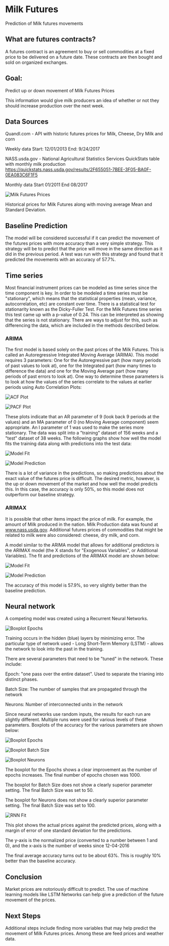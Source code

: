 # Milk Futures
Prediction of Milk futures movements

## What are futures contracts?

A futures contract is an agreement to buy or sell commodities at a fixed price to be delivered on a future date.  These contracts are then bought and sold on organized exchanges.

## Goal:  
Predict up or down movement of Milk Futures Prices

This information would give milk producers an idea of whether or not they should increase production over the next week.  

## Data Sources

Quandl.com - API with historic futures prices for Milk, Cheese, Dry Milk and corn

Weekly data  Start: 12/01/2013  End: 9/24/2017

NASS.usda.gov - National Agricultural Statistics Services QuickStats table with monthly milk production https://quickstats.nass.usda.gov/results/2F655051-7BEE-3F05-BA0F-0EA083C6F1F5

Monthly data  Start 01/2011  End 08/2017

![Milk Futures Prices](https://github.com/FawcettB98/Milk_Futures/blob/master/images/rolling_mean.png)

Historical prices for Milk Futures along with moving average Mean and Standard Deviation.

## Baseline Prediction  

The model will be considered successful if it can predict the movement of the futures prices with more accuracy than a very simple strategy. This strategy will be to  predict that the price will move in the same direction as it did in the previous period.  A test was run with this strategy and found that it predicted the movements with an accuracy of 57.7%.  

## Time series
Most financial instrument prices can be modeled as time series since the time component is key.  In order to be modeled a time series must be "stationary", which means that the statistical properties (mean, variance, autocorrelation, etc) are constant over time.   There is a statistical test for stationarity known as the Dicky-Fuller Test.  For the Milk Futures time series this test came up with a p-value of 0.24.  This can be interpreted as showing that the series is not stationary.  There are ways to adjust for this, such as differencing the data, which are included in the methods described below.

### ARIMA

The first model is based solely on the past prices of the Milk Futures.  This is called an Autoregressive Integrated Moving Average (ARIMA).  This model requires 3 parameters:  One for the Autoregressive part (how many periods of past values to look at), one for the Integrated part (how many times to difference the data) and one for the Moving Average part (how many periods of past errors to look at).  One way to determine these parameters is to look at how the values of the series correlate to the values at earlier periods using Auto Correlation Plots:

![ACF Plot](https://github.com/FawcettB98/Milk_Futures/blob/master/images/acf.png)

![PACF Plot](https://github.com/FawcettB98/Milk_Futures/blob/master/images/pacf.png)

These plots indicate that an AR parameter of 9 (look back 9 periods at the values) and an MA parameter of 0 (no Moving Average component) seem appropriate.  An I parameter of 1 was used to make the series more stationary.  The data was split into a "training" dataset of 156 weeks and a "test" dataset of 38 weeks.  The following graphs show how well the model fits the training data along with predictions into the test data:

![Model Fit](https://github.com/FawcettB98/Milk_Futures/blob/master/images/arima_fit.png)

![Model Prediction](https://github.com/FawcettB98/Milk_Futures/blob/master/images/arima_pred.png)

There is a lot of variance in the predictions, so making predictions about the exact value of the futures price is difficult.  The desired metric, however, is the up or down movement of the market and how well the model predicts this.  In this case, the accuracy is only 50%, so this model does not outperform our baseline strategy.

### ARIMAX
It is possible that other items impact the price of milk.  For example, the amount of Milk produced in the nation.  Milk Production data was found at www.nass.usda.gov.  Additional futures prices of commodities that might be related to milk were also considered:  cheese, dry milk, and corn.

A model similar to the ARIMA model that allows for additional predictors is the ARIMAX model (the X stands for "Exogenous Variables", or Additional Variables).  The fit and predictions of the ARIMAX model are shown below:

![Model Fit](https://github.com/FawcettB98/Milk_Futures/blob/master/images/arimax_fit.png)

![Model Prediction](https://github.com/FawcettB98/Milk_Futures/blob/master/images/arimax_pred.png)

The accuracy of this model is 57.9%, so very slightly better than the baseline prediction.


## Neural network
A competing model was created using a Recurrent Neural Networks.  

![Boxplot Epochs](https://github.com/FawcettB98/Milk_Futures/blob/master/images/deep_neural_network.png)

Training occurs in the hidden (blue) layers by minimizing error.  The particular type of network used - Long Short-Term Memory (LSTM) - allows the network to look into the past in the training.

There are several parameters that need to be "tuned" in the network.  These include:

Epoch:  "one pass over the entire dataset".  Used to separate the trianing into distinct phases.

Batch Size:  The number of samples that are propagated through the network

Neurons:  Number of interconnected units in the network

Since neural networks use random inputs, the results for each run are slightly different.  Multiple runs were used for various levels of these parameters.  Boxplots of the accuracy for the various parameters are shown below:

![Boxplot Epochs](https://github.com/FawcettB98/Milk_Futures/blob/master/images/boxplot_epochs.png)

![Boxplot Batch Size](https://github.com/FawcettB98/Milk_Futures/blob/master/images/boxplot_batchsize.png)

![Boxplot Neurons](https://github.com/FawcettB98/Milk_Futures/blob/master/images/boxplot_neurons.png)

The boxplot for the Epochs shows a clear improvement as the number of epochs increases.  The final number of epochs chosen was 1000.

The boxplot for Batch Size does not show a clearly superior parameter setting.  The final Batch Size was set to 50.

The boxplot for Neurons does not show a clearly superior parameter setting.  The final Batch Size was set to 100.

![RNN Fit](https://github.com/FawcettB98/Milk_Futures/blob/master/images/rnn_act_v_pred.png)

This plot shows the actual prices against the predicted prices, along with a margin of error of one standard deviation for the predictions.

The y-axis is the normalized price (converted to a number between 1 and 0), and the x-axis is the number of weeks since 12-04-2016

The final average accuracy turns out to be about 63%.  This is roughly 10% better than the baseline accuracy.

## Conclusion
Market prices are notoriously difficult to predict.  The use of machine learning models like LSTM Networks can help give a prediction of the future movement of the prices.

## Next Steps
Additional steps include finding more variables that may help predict the movement of Milk Futures prices.  Among these are feed prices and weather data.  
